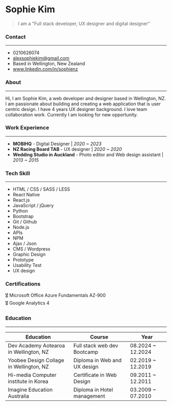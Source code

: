 # Sophie Kim
> I am a "Full stack developer, UX designer and digital designer"

### Contact
---
  - 0210626074
  - alexsophiekim@gmail.com
  - Based in Wellington, New Zealand
  - www.linkedin.com/in/sophienz

### About
---
Hi, I am Sophie Kim, a web developer and designer based in Wellington, NZ. I am passionate about building and creating a web application that is user centric design. I have 4 years UX designer background. I love team collaboration work. Currently I am looking for new opportunity.

### Work Experience
---
- **MOBIHQ** - Digital Designer  | *2020 ~ 2023*
- **NZ Racing Board TAB** - UX designer  | *2020 ~ 2020*
- **Wedding Studio in Auckland** - Photo editor and Web design assistant  | *2013 ~ 2015*

### Tech Skill
---
* HTML / CSS / SASS / LESS
* React Native
* React.js
* JavaScript / jQuery
* Python
* Bootstrap
* Git / Github
* Node.js
* APIs
* NPM
* Ajax / Json
* CMS / Wordpress
* Graphic Design
* Prototype
* Usability Test
* UX design

### Certifications
:medal_military: Microsoft Office Azure Fundamentals AZ-900 <br />
:medal_military: Google Analytics 4

### Education
---
| Education  | Course | Year |
| ------ | ------ | ------ |
| Dev Academy Aotearoa in Wellington, NZ | Full stack web dev Bootcamp | 08.2024 ~ 12.2024 |
| Yoobee Design Collage in Wellington, NZ | Diploma in Web and UX design | 02.2019 ~ 12.2019 |
| Hi-media Computer institute in Korea| Certificate in Web Design | 09.2011 ~ 12.2011 |
| Imagine Education Australia | Diploma in Hotel management | 03.2009 ~ 07.2010 |